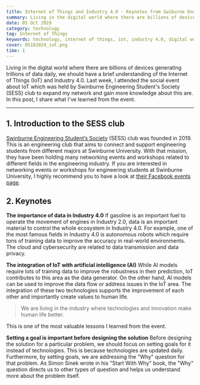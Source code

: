 ```yaml
---
title: Internet of Things and Industry 4.0 - Keynotes from Swiburne Engineering Student's Society event
summary: Living in the digital world where there are billions of devices generating trillions of data daily, we should have a brief understanding of Internet of Things and Industry 4.0.
date: 05 Oct 2019
category: technology
tag: Internet of Things
keywords: technology, internet of things, iot, industry 4.0, digital world, social event
cover: 05102019_iot.png
time: 1
---
```


Living in the digital world where there are billions of devices generating trillions of data daily, we should have a brief understanding of the Internet of Things (IoT) and Industry 4.0. Last week, I attended the social event about IoT which was held by Swinburne Engineering Student's Society (SESS) club to expand my network and gain more knowledge about this are. In this post, I share what I've learned from the event.

---

## 1. Introduction to the SESS club
[Swinburne Engineering Student’s Society](https://www.facebook.com/swin.sess/) (SESS) club was founded in 2019. This is an engineering club that aims to connect and support engineering students from different majors at Swinburne University. With that mission, they have been holding many networking events and workshops related to different fields in the engineering industry. If you are interested in networking events or workshops for engineering students at Swinburne University, I highly recommend you to have a look at [their Facebook events page](https://www.facebook.com/swin.sess/events/).

## 2. Keynotes
__The importance of data in Industry 4.0__
If gasoline is an important fuel to operate the movement of engines in Industry 2.0, data is an important material to control the whole ecosystem in Industry 4.0. For example, one of the most famous fields in Industry 4.0 is autonomous robots which require tons of training data to improve the accuracy in real-world environments. The cloud and cybersecurity are related to data transmission and data privacy.

__The integration of IoT with artificial intelligence (AI)__
While AI models require lots of training data to improve the robustness in their prediction, IoT contributes to this area as the data generator. On the other hand, AI models can be used to improve the data flow or address issues in the IoT area. The integration of these two technologies supports the improvement of each other and importantly create values to human life.

> We are living in the industry where technologies and innovation make human life better.

This is one of the most valuable lessons I learned from the event.

__Setting a goal is important before designing the solution__
Before designing the solution for a particular problem, we should focus on setting goals for it instead of technologies. This is because technologies are updated daily. Furthermore, by setting goals, we are addressing the "Why" question for that problem. As Simon Sinek wrote in his "Start With Why" book, the "Why" question directs us to other types of question and helps us understand more about the problem itself.
